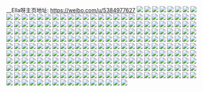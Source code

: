 __Ella呀主页地址: https://weibo.com/u/5384977627 
![](https://wx4.sinaimg.cn/mw2000/005SqOFRly1h8xhw4vkgwj30ub0mp49s.jpg) 
![](https://wx4.sinaimg.cn/mw2000/005SqOFRly1h8xhwtukn0j30tu13u45z.jpg) 
![](https://wx4.sinaimg.cn/mw2000/005SqOFRly1h8xhwkstj3j30tu13uk07.jpg) 
![](https://wx4.sinaimg.cn/mw2000/005SqOFRly1h8xe43zosqj30tu13u44g.jpg) 
![](https://wx4.sinaimg.cn/mw2000/005SqOFRly1h8xe4mjz74j313u0tuajs.jpg) 
![](https://wx4.sinaimg.cn/mw2000/005SqOFRly1h8whykhwl9j32802yo4qr.jpg) 
![](https://wx4.sinaimg.cn/mw2000/005SqOFRly1h8v60rk2djj30tu11eh02.jpg) 
![](https://wx4.sinaimg.cn/mw2000/005SqOFRly1h8u0yiapq0j32802you0y.jpg) 
![](https://wx4.sinaimg.cn/mw2000/005SqOFRly1h8u0h7ug60j30tu13udnw.jpg) 
![](https://wx4.sinaimg.cn/mw2000/005SqOFRly1h8u0j624j1j32c03401ji.jpg) 
![](https://wx4.sinaimg.cn/mw2000/005SqOFRly1h8u0ecscsbj30tu13uam3.jpg) 
![](https://wx4.sinaimg.cn/mw2000/005SqOFRly1h8s6aiui0bj33403404qs.jpg) 
![](https://wx4.sinaimg.cn/mw2000/005SqOFRly1h8s53hdorrj30tu13uwm1.jpg) 
![](https://wx4.sinaimg.cn/mw2000/005SqOFRly1h8s4mfis2lj30tu0p80vk.jpg) 
![](https://wx4.sinaimg.cn/mw2000/005SqOFRly1h8s4mfc4y7j30so0oj78p.jpg) 
![](https://wx4.sinaimg.cn/mw2000/005SqOFRly1h8s4oobdafj30tu13u45x.jpg) 
![](https://wx4.sinaimg.cn/mw2000/005SqOFRly1h8pwf1cnitj30u0140dq0.jpg) 
![](https://wx4.sinaimg.cn/mw2000/005SqOFRly1h8psuyyjbyj30tu13u7g6.jpg) 
![](https://wx4.sinaimg.cn/mw2000/005SqOFRly1h8psuz7nqhj30tu13uqel.jpg) 
![](https://wx4.sinaimg.cn/mw2000/005SqOFRly1h8psuooa3oj313u0tu442.jpg) 
![](https://wx4.sinaimg.cn/mw2000/005SqOFRly1h8o9jaecspj31dl1v2tzo.jpg) 
![](https://wx4.sinaimg.cn/mw2000/005SqOFRly1h8o9e7wli0j30u0140ak8.jpg) 
![](https://wx4.sinaimg.cn/mw2000/005SqOFRly1h8o9eueml1j30u0140wni.jpg) 
![](https://wx4.sinaimg.cn/mw2000/005SqOFRly1h8n53n0v0lj30q70fb765.jpg) 
![](https://wx4.sinaimg.cn/mw2000/005SqOFRly1h8n53z9708j30pp0eut9w.jpg) 
![](https://wx4.sinaimg.cn/mw2000/005SqOFRly1h8n3g8fm47j30tu13u162.jpg) 
![](https://wx4.sinaimg.cn/mw2000/005SqOFRly1h8n3g7ujwfj30tu13uk0s.jpg) 
![](https://wx4.sinaimg.cn/mw2000/005SqOFRly1h8n3ej64uoj30tb0x7k0x.jpg) 
![](https://wx4.sinaimg.cn/mw2000/005SqOFRly1h8n3ek2e6yj30tu13u47q.jpg) 
![](https://wx4.sinaimg.cn/mw2000/005SqOFRly1h8m64doeqej30tu13u7cb.jpg) 
![](https://wx4.sinaimg.cn/mw2000/005SqOFRly1h8l84ep37bj30u0140ak0.jpg) 
![](https://wx4.sinaimg.cn/mw2000/005SqOFRly1h8l84ez5f0j30tu13u7cz.jpg) 
![](https://wx4.sinaimg.cn/mw2000/005SqOFRly1h8kmfoqu0lj32802yo1kz.jpg) 
![](https://wx4.sinaimg.cn/mw2000/005SqOFRly1h8khzycf6oj30u0140qat.jpg) 
![](https://wx4.sinaimg.cn/mw2000/005SqOFRly1h8k2d7t8omj30yo0rwair.jpg) 
![](https://wx4.sinaimg.cn/mw2000/005SqOFRly1h8jxuttywpj30tu13u4ae.jpg) 
![](https://wx4.sinaimg.cn/mw2000/005SqOFRly1h8jxvgvqa4j30tu13uk26.jpg) 
![](https://wx4.sinaimg.cn/mw2000/005SqOFRly1h8jxw0sfw2j30tu13u7ch.jpg) 
![](https://wx4.sinaimg.cn/mw2000/005SqOFRly1h8jy11rvi3j30tu13u46x.jpg) 
![](https://wx4.sinaimg.cn/mw2000/005SqOFRly1h8jy1f42mnj30tu13u7d1.jpg) 
![](https://wx4.sinaimg.cn/mw2000/005SqOFRly1h8iw4g6jphj30u01404bq.jpg) 
![](https://wx4.sinaimg.cn/mw2000/005SqOFRly1h8iw1xm3gsj30tu13un7k.jpg) 
![](https://wx4.sinaimg.cn/mw2000/005SqOFRly1h8ivxwt5ydj30tu13uk1o.jpg) 
![](https://wx4.sinaimg.cn/mw2000/005SqOFRly1h8e585hb70j30tu13u0z7.jpg) 
![](https://wx4.sinaimg.cn/mw2000/005SqOFRly1h89mfob4zdj30tu13un5z.jpg) 
![](https://wx4.sinaimg.cn/mw2000/005SqOFRly1h88fgug8dmj30tu13uwo8.jpg) 
![](https://wx4.sinaimg.cn/mw2000/005SqOFRly1h88fghsob9j30oo0u6dmq.jpg) 
![](https://wx4.sinaimg.cn/mw2000/005SqOFRly1h869xfjy9sj31a01a01i2.jpg) 
![](https://wx4.sinaimg.cn/mw2000/005SqOFRly1h868kceiitj30tu13u7h3.jpg) 
![](https://wx4.sinaimg.cn/mw2000/005SqOFRly1h8688dc0izj30tu13ujy4.jpg) 
![](https://wx4.sinaimg.cn/mw2000/005SqOFRly1h868l3wg4sj30u0140dr2.jpg) 
![](https://wx4.sinaimg.cn/mw2000/005SqOFRly1h84l77r3o6j30tu13u4b3.jpg) 
![](https://wx4.sinaimg.cn/mw2000/005SqOFRly1h83usyhag1j30u0140ant.jpg) 
![](https://wx4.sinaimg.cn/mw2000/005SqOFRly1h83ulebp5vj30tu13uwp1.jpg) 
![](https://wx4.sinaimg.cn/mw2000/005SqOFRly1h83u1dsxnyj32c03407wi.jpg) 
![](https://wx4.sinaimg.cn/mw2000/005SqOFRly1h83u1z6hqpj30tu13u0zp.jpg) 
![](https://wx4.sinaimg.cn/mw2000/005SqOFRly1h83u4c2ml8j30tu13uwmj.jpg) 
![](https://wx4.sinaimg.cn/mw2000/005SqOFRly1h83u4cg72dj30tu13uthq.jpg) 
![](https://wx4.sinaimg.cn/mw2000/005SqOFRly1h83u7wb7mnj30tu13uwpa.jpg) 
![](https://wx4.sinaimg.cn/mw2000/005SqOFRly1h83u7vza2pj30tu13u49o.jpg) 
![](https://wx4.sinaimg.cn/mw2000/005SqOFRly1h83u7wjl2gj30tu13uk19.jpg) 
![](https://wx4.sinaimg.cn/mw2000/005SqOFRly1h83ug5x7ndj30tu13uqg5.jpg) 
![](https://wx4.sinaimg.cn/mw2000/005SqOFRly1h83udxn48tj30tu13uth1.jpg) 
![](https://wx4.sinaimg.cn/mw2000/005SqOFRly1h83udxagffj30tu13ujzs.jpg) 
![](https://wx4.sinaimg.cn/mw2000/005SqOFRly1h83udxzhkzj30tw13wtkj.jpg) 
![](https://wx4.sinaimg.cn/mw2000/005SqOFRly1h83ue07l09j30tu13uako.jpg) 
![](https://wx4.sinaimg.cn/mw2000/005SqOFRly1h83ue0l0n4j30tu114tig.jpg) 
![](https://wx4.sinaimg.cn/mw2000/005SqOFRly1h83uehfjecj30tu13unad.jpg) 
![](https://wx4.sinaimg.cn/mw2000/005SqOFRly1h83ufr3xf5j30tu13uaix.jpg) 
![](https://wx4.sinaimg.cn/mw2000/005SqOFRly1h7ulhi2qocj30tu13u7cs.jpg) 
![](https://wx4.sinaimg.cn/mw2000/005SqOFRly1h7qmle19zpj30tu13uafb.jpg) 
![](https://wx4.sinaimg.cn/mw2000/005SqOFRly1h7qi6846nnj32c0340qv5.jpg) 
![](https://wx4.sinaimg.cn/mw2000/005SqOFRly1h7qi408q0nj33403404qq.jpg) 
![](https://wx4.sinaimg.cn/mw2000/005SqOFRly1h7qi41ozo9j32d42d4qv5.jpg) 
![](https://wx4.sinaimg.cn/mw2000/005SqOFRly1h7qi423vwaj30u013z773.jpg) 
![](https://wx4.sinaimg.cn/mw2000/005SqOFRly1h7qi3yluqjj30sj12149z.jpg) 
![](https://wx4.sinaimg.cn/mw2000/005SqOFRly1h7qi42g8muj30tu13uams.jpg) 
![](https://wx4.sinaimg.cn/mw2000/005SqOFRly1h7osksfa79j32c0340npf.jpg) 
![](https://wx4.sinaimg.cn/mw2000/005SqOFRly1h7oshuxci0j32c03404qr.jpg) 
![](https://wx4.sinaimg.cn/mw2000/005SqOFRly1h7oshx070ej32c0340b2b.jpg) 
![](https://wx4.sinaimg.cn/mw2000/005SqOFRly1h7osi9vbcjj32bl2bl7wh.jpg) 
![](https://wx4.sinaimg.cn/mw2000/005SqOFRly1h7osibvxcjj30tu0tugpp.jpg) 
![](https://wx4.sinaimg.cn/mw2000/005SqOFRly1h7osib0frvj32ex2fob29.jpg) 
![](https://wx4.sinaimg.cn/mw2000/005SqOFRly1h7oshrw5ocj32c03407wi.jpg) 
![](https://wx4.sinaimg.cn/mw2000/005SqOFRly1h7osigeqfyj32c0340x6q.jpg) 
![](https://wx4.sinaimg.cn/mw2000/005SqOFRly1h7osiihnblj32c02c27wj.jpg) 
![](https://wx4.sinaimg.cn/mw2000/005SqOFRly1h7nrmxixfwj311z0ltakl.jpg) 
![](https://wx4.sinaimg.cn/mw2000/005SqOFRly1h7nrk6bslgj30tu0en77m.jpg) 
![](https://wx4.sinaimg.cn/mw2000/005SqOFRly1h7mgcq8d9aj32802yohdu.jpg) 
![](https://wx4.sinaimg.cn/mw2000/005SqOFRly1h7mgh30skpj30tu13u7ge.jpg) 
![](https://wx4.sinaimg.cn/mw2000/005SqOFRly1h7mgcyrs9ej32802yob2c.jpg) 
![](https://wx4.sinaimg.cn/mw2000/005SqOFRly1h7mgd0vx1sj32c0340b2b.jpg) 
![](https://wx4.sinaimg.cn/mw2000/005SqOFRly1h7mgg4975ej30tu13uwpx.jpg) 
![](https://wx4.sinaimg.cn/mw2000/005SqOFRly1h7mgjnhhqgj30tu13uapi.jpg) 
![](https://wx4.sinaimg.cn/mw2000/005SqOFRly1h7mghdkhe2j30tu13uwn5.jpg) 
![](https://wx4.sinaimg.cn/mw2000/005SqOFRly1h7hyto7ttoj30u018v1by.jpg) 
![](https://wx4.sinaimg.cn/mw2000/005SqOFRly1h7hyt0wifaj31hc0u0aoo.jpg) 
![](https://wx4.sinaimg.cn/mw2000/005SqOFRly1h7ggo0hwmkj30u0140tgj.jpg) 
![](https://wx4.sinaimg.cn/mw2000/005SqOFRly1h7ggo2ti88j30u0140drg.jpg) 
![](https://wx4.sinaimg.cn/mw2000/005SqOFRly1h7f6djoh1bj313u0tu4bj.jpg) 
![](https://wx4.sinaimg.cn/mw2000/005SqOFRly1h7f6f7xvpbj313u0tu7f4.jpg) 
![](https://wx4.sinaimg.cn/mw2000/005SqOFRly1h7d92le0jcj313f0shq5s.jpg) 
![](https://wx4.sinaimg.cn/mw2000/005SqOFRly1h7d8u5wc6pj30zr0tqajq.jpg) 
![](https://wx4.sinaimg.cn/mw2000/005SqOFRly1h7d8zw9e35j30tr160dug.jpg) 
![](https://wx4.sinaimg.cn/mw2000/005SqOFRly1h7d8uo7vfhj30tu13utjk.jpg) 
![](https://wx4.sinaimg.cn/mw2000/005SqOFRly1h7d8wnm92zj30q80v6grn.jpg) 
![](https://wx4.sinaimg.cn/mw2000/005SqOFRly1h7c5mwjr91j30sa0vu0u7.jpg) 
![](https://wx4.sinaimg.cn/mw2000/005SqOFRgy1h79s3wvnk7j30tu13uq9y.jpg) 
![](https://wx4.sinaimg.cn/mw2000/005SqOFRgy1h79s3xs01rj30u0140q8w.jpg) 
![](https://wx4.sinaimg.cn/mw2000/005SqOFRgy1h79ikh92rmj30n513gguk.jpg) 
![](https://wx4.sinaimg.cn/mw2000/005SqOFRgy1h79igz3euzj30l60ubq7u.jpg) 
![](https://wx4.sinaimg.cn/mw2000/005SqOFRgy1h79b5vo7b3j30tu13u7j8.jpg) 
![](https://wx4.sinaimg.cn/mw2000/005SqOFRgy1h79ih8w1mtj30tu10147a.jpg) 
![](https://wx4.sinaimg.cn/mw2000/005SqOFRgy1h78qzzcqe2j30u013y4dx.jpg) 
![](https://wx4.sinaimg.cn/mw2000/005SqOFRgy1h77hzy82dyj32c0340u0z.jpg) 
![](https://wx4.sinaimg.cn/mw2000/005SqOFRgy1h77i3iamedj30tu13ugxi.jpg) 
![](https://wx4.sinaimg.cn/mw2000/005SqOFRgy1h77i4l9ql7j30tu13u7ic.jpg) 
![](https://wx4.sinaimg.cn/mw2000/005SqOFRgy1h77i4v61x7j30q6138n64.jpg) 
![](https://wx4.sinaimg.cn/mw2000/005SqOFRgy1h77i0ycfuoj30tu0x0wp6.jpg) 
![](https://wx4.sinaimg.cn/mw2000/005SqOFRgy1h77i0zp5swj30tu0vbdr4.jpg) 
![](https://wx4.sinaimg.cn/mw2000/005SqOFRgy1h77i7dzgtuj30tu13ugwq.jpg) 
![](https://wx4.sinaimg.cn/mw2000/005SqOFRgy1h77i8r53puj30ja0wi45v.jpg) 
![](https://wx4.sinaimg.cn/mw2000/005SqOFRgy1h7652ww9jqj30tu13u7hv.jpg) 
![](https://wx4.sinaimg.cn/mw2000/005SqOFRgy1h7653ovn6yj30tu13u16v.jpg) 
![](https://wx4.sinaimg.cn/mw2000/005SqOFRgy1h764km1k1xj32dr36a4qs.jpg) 
![](https://wx4.sinaimg.cn/mw2000/005SqOFRgy1h764jzpbsuj30u60xkwnz.jpg) 
![](https://wx4.sinaimg.cn/mw2000/005SqOFRgy1h764knhgr8j30yi1a0dsu.jpg) 
![](https://wx4.sinaimg.cn/mw2000/005SqOFRgy1h764lmhvqzj30u0140tk5.jpg) 
![](https://wx4.sinaimg.cn/mw2000/005SqOFRgy1h764lnzoxrj30yi1a0dus.jpg) 
![](https://wx4.sinaimg.cn/mw2000/005SqOFRgy1h759d9ihw1j311u13l18f.jpg) 
![](https://wx4.sinaimg.cn/mw2000/005SqOFRly1h73vgyg1o2j30yi22o1kz.jpg) 
![](https://wx4.sinaimg.cn/mw2000/005SqOFRly1h70jmpraomj31ba0zgtfr.jpg) 
![](https://wx4.sinaimg.cn/mw2000/005SqOFRly1h6s3quy8wdj30u0157tnk.jpg) 
![](https://wx4.sinaimg.cn/mw2000/005SqOFRly1h6s3qsokzoj30tj0tfabh.jpg) 
![](https://wx4.sinaimg.cn/mw2000/005SqOFRly1h6r7yb00y4j30u01sx49m.jpg) 
![](https://wx4.sinaimg.cn/mw2000/005SqOFRly1h6r7zobqucj30tu13uakc.jpg) 
![](https://wx4.sinaimg.cn/mw2000/005SqOFRly1h6qqnciolqj30tu13u0zm.jpg) 
![](https://wx4.sinaimg.cn/mw2000/005SqOFRly1h6qqo4rr7tj313u0tuh1z.jpg) 
![](https://wx4.sinaimg.cn/mw2000/005SqOFRly1h6qqo562oij30tu13ugt1.jpg) 
![](https://wx4.sinaimg.cn/mw2000/005SqOFRly1h6jwytu59dj30tu13uabn.jpg) 
![](https://wx4.sinaimg.cn/mw2000/005SqOFRly1h6jnj82rbtj30tu13utaq.jpg) 
![](https://wx4.sinaimg.cn/mw2000/005SqOFRly1h6jnj9lu3rj30tu13ugxj.jpg) 
![](https://wx4.sinaimg.cn/mw2000/005SqOFRly1h6i22s6npoj31hc0u01js.jpg) 
![](https://wx4.sinaimg.cn/mw2000/005SqOFRly1h6i258faxij30tu13uwo2.jpg) 
![](https://wx4.sinaimg.cn/mw2000/005SqOFRly1h6gk5mnvw7j30u01sx7dv.jpg) 
![](https://wx4.sinaimg.cn/mw2000/005SqOFRly1h69yzlcismj30q4140whi.jpg) 
![](https://wx4.sinaimg.cn/mw2000/005SqOFRly1h68rwkzw3oj30tu13u0uf.jpg) 
![](https://wx4.sinaimg.cn/mw2000/005SqOFRly1h68rwlc2obj30tu13uqay.jpg) 
![](https://wx4.sinaimg.cn/mw2000/005SqOFRly1h676c66mtsj30u0140n64.jpg) 
![](https://wx4.sinaimg.cn/mw2000/005SqOFRly1h64pnx15f1j30u00x2jvt.jpg) 
![](https://wx4.sinaimg.cn/mw2000/005SqOFRly1h63sm5hs77j30u00za7j8.jpg) 
![](https://wx4.sinaimg.cn/mw2000/005SqOFRly1h63snj0nv8j31hc0u0qgf.jpg) 
![](https://wx4.sinaimg.cn/mw2000/005SqOFRly1h63snwwpgsj30u010rn5b.jpg) 
![](https://wx4.sinaimg.cn/mw2000/005SqOFRly1h616povhu0j30u00bq754.jpg) 
![](https://wx4.sinaimg.cn/mw2000/005SqOFRly1h60of0zcutj30ps0m43z6.jpg) 
![](https://wx4.sinaimg.cn/mw2000/005SqOFRly1h60nf92kbbj30u0140aci.jpg) 
![](https://wx4.sinaimg.cn/mw2000/005SqOFRly1h5z9thaphuj30tu13utks.jpg) 
![](https://wx4.sinaimg.cn/mw2000/005SqOFRly1h5z9ufery7j30tu13ujxd.jpg) 
![](https://wx4.sinaimg.cn/mw2000/005SqOFRly1h5uzsyop0mj313u0tu4bz.jpg) 
![](https://wx4.sinaimg.cn/mw2000/005SqOFRly1h5ujnq9fajj30u00tudn4.jpg) 
![](https://wx4.sinaimg.cn/mw2000/005SqOFRly1h5ujnqlxb6j30tu0oqdla.jpg) 
![](https://wx4.sinaimg.cn/mw2000/005SqOFRly1h5ujnqtherj30tn0s8n32.jpg) 
![](https://wx4.sinaimg.cn/mw2000/005SqOFRly1h5qsovr04oj32802yohdv.jpg) 
![](https://wx4.sinaimg.cn/mw2000/005SqOFRly1h5lbbhpm02j32802yohdu.jpg) 
![](https://wx4.sinaimg.cn/mw2000/005SqOFRly1h5kinycrt7j30tu13u467.jpg) 
![](https://wx4.sinaimg.cn/mw2000/005SqOFRly1h5kin1cxbyj30tu13uthu.jpg) 
![](https://wx4.sinaimg.cn/mw2000/005SqOFRly1h5kipahwlsj30j00y143x.jpg) 
![](https://wx4.sinaimg.cn/mw2000/005SqOFRly1h5kiid68oij30tu13u7i0.jpg) 
![](https://wx4.sinaimg.cn/mw2000/005SqOFRly1h5kiibz2b7j30tu13ugzr.jpg) 
![](https://wx4.sinaimg.cn/mw2000/005SqOFRly1h5kiidgdx9j30tu13u17q.jpg) 
![](https://wx4.sinaimg.cn/mw2000/005SqOFRly1h5kimoqdduj30tu13u458.jpg) 
![](https://wx4.sinaimg.cn/mw2000/005SqOFRly1h5kis1zhc7j30tu13uam8.jpg) 
![](https://wx4.sinaimg.cn/mw2000/005SqOFRly1h5kis1j4pxj30tu13u47j.jpg) 
![](https://wx4.sinaimg.cn/mw2000/005SqOFRly1h5i4hxv8tej313u0obqbk.jpg) 
![](https://wx4.sinaimg.cn/mw2000/005SqOFRly1h5i4hx975dj313u0oj47k.jpg) 
![](https://wx4.sinaimg.cn/mw2000/005SqOFRly1h5hyav4iwaj323t2t3u0x.jpg) 
![](https://wx4.sinaimg.cn/mw2000/005SqOFRly1h5hyaw2zlmj32c0340u0x.jpg) 
![](https://wx4.sinaimg.cn/mw2000/005SqOFRly1h5hyax3gwwj321p2qanpd.jpg) 
![](https://wx4.sinaimg.cn/mw2000/005SqOFRly1h5hv5mn9ssj30u0140n6b.jpg) 
![](https://wx4.sinaimg.cn/mw2000/005SqOFRly1h5ge2mywsaj30tu13uahf.jpg) 
![](https://wx4.sinaimg.cn/mw2000/005SqOFRly1h5f7tuvewej32c033ynpd.jpg) 
![](https://wx4.sinaimg.cn/mw2000/005SqOFRly1h5f60jz8fgj32i02i0qv5.jpg) 
![](https://wx4.sinaimg.cn/mw2000/005SqOFRly1h5cyijla48j30u019bq9c.jpg) 
![](https://wx4.sinaimg.cn/mw2000/005SqOFRly1h5c68mekeaj30yi22onpd.jpg) 
![](https://wx4.sinaimg.cn/mw2000/005SqOFRly1h5c5pz3936j30n013n11c.jpg) 
![](https://wx4.sinaimg.cn/mw2000/005SqOFRly1h59s511nwtj30p90n6782.jpg) 
![](https://wx4.sinaimg.cn/mw2000/005SqOFRly1h58qy42eavj30u0140thw.jpg) 
![](https://wx4.sinaimg.cn/mw2000/005SqOFRly1h58qa26pqtj30mi0u07bp.jpg) 
![](https://wx4.sinaimg.cn/mw2000/005SqOFRly1h58h0avg29j30ty18ytjk.jpg) 
![](https://wx4.sinaimg.cn/mw2000/005SqOFRly1h58eevmz5uj30yi22o1kx.jpg) 
![](https://wx4.sinaimg.cn/mw2000/005SqOFRly1h57ecyoiahj30yi22ob29.jpg) 
![](https://wx4.sinaimg.cn/mw2000/005SqOFRly1h57edoqsyyj32c0340hdt.jpg) 
![](https://wx4.sinaimg.cn/mw2000/005SqOFRly1h578b9uxssj30tu13u7ip.jpg) 
![](https://wx4.sinaimg.cn/mw2000/005SqOFRly1h578bakbg4j30tu13uk5p.jpg) 
![](https://wx4.sinaimg.cn/mw2000/005SqOFRly1h578b8uf1fj30mi0u0n20.jpg) 
![](https://wx4.sinaimg.cn/mw2000/005SqOFRly1h55iqqvce4j30tz0xrgom.jpg) 
![](https://wx4.sinaimg.cn/mw2000/005SqOFRly1h55gchbkauj30kj0odju2.jpg) 
![](https://wx4.sinaimg.cn/mw2000/005SqOFRly1h55gchw85aj30mi0u0dls.jpg) 
![](https://wx4.sinaimg.cn/mw2000/005SqOFRly1h55gci5saxj30mi0u0tgh.jpg) 
![](https://wx4.sinaimg.cn/mw2000/005SqOFRly1h55gch3v8qj30mi0rbq7u.jpg) 
![](https://wx4.sinaimg.cn/mw2000/005SqOFRly1h55gciscbhj30mi0u0wj3.jpg) 
![](https://wx4.sinaimg.cn/mw2000/005SqOFRly1h55ge22mqkj30mi0l5wib.jpg) 
![](https://wx4.sinaimg.cn/mw2000/005SqOFRly1h53xvhrgyqj30tz0ooagf.jpg) 
![](https://wx4.sinaimg.cn/mw2000/005SqOFRly1h53xwabuk2j30mi0nmwi4.jpg) 
![](https://wx4.sinaimg.cn/mw2000/005SqOFRly1h50whg4g9vj30u0140n5s.jpg) 
![](https://wx4.sinaimg.cn/mw2000/005SqOFRly1h50whfuu82j313u0o3k1y.jpg) 
![](https://wx4.sinaimg.cn/mw2000/005SqOFRly1h509xuewo8j30u00u0jym.jpg) 
![](https://wx4.sinaimg.cn/mw2000/005SqOFRly1h509xu6a6sj30tu0tutdx.jpg) 
![](https://wx4.sinaimg.cn/mw2000/005SqOFRly1h4z1pyx3b1j32c03401ky.jpg) 
![](https://wx4.sinaimg.cn/mw2000/005SqOFRly1h4z1mxu5qqj30mi0u0q6i.jpg) 
![](https://wx4.sinaimg.cn/mw2000/005SqOFRly1h4xtentyncj32c03407wi.jpg) 
![](https://wx4.sinaimg.cn/mw2000/005SqOFRly1h4xdh8vj7zj313u0tugyv.jpg) 
![](https://wx4.sinaimg.cn/mw2000/005SqOFRly1h4xdh9ols2j30hz0thadf.jpg) 
![](https://wx4.sinaimg.cn/mw2000/005SqOFRly1h4xdha34qrj313u0tugzc.jpg) 
![](https://wx4.sinaimg.cn/mw2000/005SqOFRly1h4xdhae9ngj30mi0u07b6.jpg) 
![](https://wx4.sinaimg.cn/mw2000/005SqOFRly1h4tkrhjakoj30mi0u078x.jpg) 
![](https://wx4.sinaimg.cn/mw2000/005SqOFRly1h4qxbvvartj30u01pdgwq.jpg) 
![](https://wx4.sinaimg.cn/mw2000/005SqOFRly1h4qks09rtvj32c0340hdu.jpg) 
![](https://wx4.sinaimg.cn/mw2000/005SqOFRly1h4qkierue6j30mi0u07jo.jpg) 
![](https://wx4.sinaimg.cn/mw2000/005SqOFRly1h4qkif3jfcj30mi0u0qbh.jpg) 
![](https://wx4.sinaimg.cn/mw2000/005SqOFRly1h4qkie7w73j30mi0u07ku.jpg) 
![](https://wx4.sinaimg.cn/mw2000/005SqOFRly1h4qkcx2q2zj30mi0u017a.jpg) 
![](https://wx4.sinaimg.cn/mw2000/005SqOFRly1h4qkcxktt5j30mi0pawnr.jpg) 
![](https://wx4.sinaimg.cn/mw2000/005SqOFRly1h4qkcy7kzwj30mi0u013q.jpg) 
![](https://wx4.sinaimg.cn/mw2000/005SqOFRly1h4qkcyha6nj30mi0u046j.jpg) 
![](https://wx4.sinaimg.cn/mw2000/005SqOFRly1h4qkczhltoj30mi0n2105.jpg) 
![](https://wx4.sinaimg.cn/mw2000/005SqOFRly1h4l3tboro2j30tv1i8gvz.jpg) 
![](https://wx4.sinaimg.cn/mw2000/005SqOFRly1h4if831iu1j30mi0u0qe2.jpg) 
![](https://wx4.sinaimg.cn/mw2000/005SqOFRly1h4ierfj6zlj313u0tuts7.jpg) 
![](https://wx4.sinaimg.cn/mw2000/005SqOFRly1h4ierg9ksjj313u0tuna9.jpg) 
![](https://wx4.sinaimg.cn/mw2000/005SqOFRly1h4iergzutdj30mi0u07du.jpg) 
![](https://wx4.sinaimg.cn/mw2000/005SqOFRly1h4ierhtmtfj30zq0tvwvl.jpg) 
![](https://wx4.sinaimg.cn/mw2000/005SqOFRly1h4ierj06vvj30tv13u4bp.jpg) 
![](https://wx4.sinaimg.cn/mw2000/005SqOFRly1h4ieremxfqj313u0tu1b3.jpg) 
![](https://wx4.sinaimg.cn/mw2000/005SqOFRly1h4htjrrr0zj30mi0u0tgq.jpg) 
![](https://wx4.sinaimg.cn/mw2000/005SqOFRly1h4h4vgkqi8j30jc0tz7b4.jpg) 
![](https://wx4.sinaimg.cn/mw2000/005SqOFRly1h4fs8ljilkj30tz18x435.jpg) 
![](https://wx4.sinaimg.cn/mw2000/005SqOFRly1h4fro5kj3oj30mi0u0q9v.jpg) 
![](https://wx4.sinaimg.cn/mw2000/005SqOFRly1h4b3bdi2lsj30tb0pzacx.jpg) 
![](https://wx4.sinaimg.cn/mw2000/005SqOFRly1h4ar75sy4fj30u0140h22.jpg) 
![](https://wx4.sinaimg.cn/mw2000/005SqOFRly1h4abxpsiwcj30mi0u07cq.jpg) 
![](https://wx4.sinaimg.cn/mw2000/005SqOFRly1h4a3rglmz3j30u0140n9w.jpg) 
![](https://wx4.sinaimg.cn/mw2000/005SqOFRly1h45b9jt4g7j30mi0u048n.jpg) 
![](https://wx4.sinaimg.cn/mw2000/005SqOFRly1h4570ueujtj30mi0u0162.jpg) 
![](https://wx4.sinaimg.cn/mw2000/005SqOFRly1h44zdydphuj30u0140gzo.jpg) 
![](https://wx4.sinaimg.cn/mw2000/005SqOFRly1h40ozqfzk5j30mi0gk43h.jpg) 
![](https://wx4.sinaimg.cn/mw2000/005SqOFRly1h40f4xenwcj30mi0u0qbt.jpg) 
![](https://wx4.sinaimg.cn/mw2000/005SqOFRly1h40f4y6b7oj30mi0u07d9.jpg) 
![](https://wx4.sinaimg.cn/mw2000/005SqOFRly1h40f4x1243j30mi0u0guf.jpg) 
